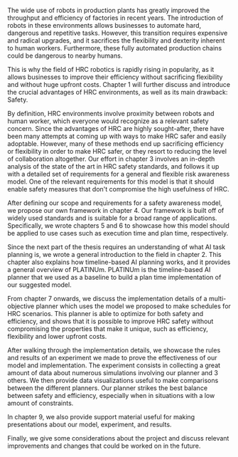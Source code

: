 The wide use of robots in production plants has greatly improved the throughput and efficiency of factories in recent years. The introduction of robots in these environments allows businesses to automate hard, dangerous and repetitive tasks. 
However, this transition requires expensive and radical upgrades, and it sacrifices the flexibility and dexterity inherent to human workers. Furthermore, these fully automated production chains could be dangerous to nearby humans.

This is why the field of HRC robotics is rapidly rising in popularity, as it allows businesses to improve their efficiency without sacrificing flexibility and without huge upfront costs.
Chapter 1 will further discuss and introduce the crucial advantages of HRC environments, as well as its main drawback: Safety.

By definition, HRC environments involve proximity between robots and human worker, which everyone would recognize as a relevant safety concern. Since the advantages of HRC are highly sought-after, there have been many attempts at coming up with ways to make HRC safer and easily adoptable.
However, many of these methods end up sacrificing efficiency or flexibility in order to make HRC safer, or they resort to reducing the level of collaboration altogether. Our effort in chapter 3 involves an in-depth analysis of the state of the art in HRC safety standards, and follows it up with a detailed set of requirements for a general and flexible risk awareness model. One of the relevant requirements for this model is that it should enable safety measures that don't compromise the high usefulness of HRC.

After defining our scope and requirements for a safety awareness model, we propose our own framework in chapter 4. Our framework is built off of widely used standards and is suitable for a broad range of applications.
Specifically, we wrote chapters 5 and 6 to showcase how this model should be applied to use cases such as execution time and plan time, respectively.

Since the next part of the thesis requires an understanding of what AI task planning is, we wrote a general introduction to the field in chapter 2. This chapter also explains how timeline-based AI planning works, and it provides a general overview of PLATINUm. PLATINUm is the timeline-based AI planner that we used as a baseline to build a plan time implementation of our suggested model.

From chapter 7 onwards, we discuss the implementation details of a multi-objective planner which uses the model we proposed to make schedules for HRC scenarios. This planner is able to optimize for both safety and efficiency, and shows that it is possible to improve HRC safety without compromising the properties that make it unique, such as efficiency, flexibility and lower upfront costs. 

After walking through the implementation details, we showcase the rules and results of an experiment we made to prove the effectiveness of our model and implementation. The experiment consists in collecting a great amount of data about numerous simulations involving our planner and 3 others. We then provide data visualizations useful to make comparisons between the different planners. Our planner strikes the best balance between safety and efficiency, especially when in situations with a low amount of constraints.

In chapter 9, we also provide support material useful for making presentations about our model, experiment, and results.

Finally, we give some considerations about the project and discuss relevant improvements and changes that could be worked on in the future.